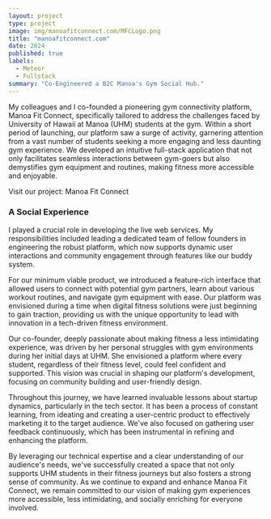 ```yaml
---
layout: project
type: project
image: img/manoafitconnect.com/MFCLogo.png
title: "manoafitconnect.com"
date: 2024
published: true
labels:
  - Meteor
  - Fullstack
summary: "Co-Engineered a B2C Manoa's Gym Social Hub."
---
```


My colleagues and I co-founded a pioneering gym connectivity platform, Manoa Fit Connect, specifically tailored to address the challenges faced by University of Hawaii at Manoa (UHM) students at the gym. Within a short period of launching, our platform saw a surge of activity, garnering attention from a vast number of students seeking a more engaging and less daunting gym experience. We developed an intuitive full-stack application that not only facilitates seamless interactions between gym-goers but also demystifies gym equipment and routines, making fitness more accessible and enjoyable.

Visit our project: Manoa Fit Connect

### A Social Experience
 I played a crucial role in developing the live web services. My responsibilities included leading a dedicated team of fellow founders in engineering the robust platform, which now supports dynamic user interactions and community engagement through features like our buddy system.

For our minimum viable product, we introduced a feature-rich interface that allowed users to connect with potential gym partners, learn about various workout routines, and navigate gym equipment with ease. Our platform was envisioned during a time when digital fitness solutions were just beginning to gain traction, providing us with the unique opportunity to lead with innovation in a tech-driven fitness environment.

Our co-founder, deeply passionate about making fitness a less intimidating experience, was driven by her personal struggles with gym environments during her initial days at UHM. She envisioned a platform where every student, regardless of their fitness level, could feel confident and supported. This vision was crucial in shaping our platform's development, focusing on community building and user-friendly design.

Throughout this journey, we have learned invaluable lessons about startup dynamics, particularly in the tech sector. It has been a process of constant learning, from ideating and creating a user-centric product to effectively marketing it to the target audience. We've also focused on gathering user feedback continuously, which has been instrumental in refining and enhancing the platform.

By leveraging our technical expertise and a clear understanding of our audience's needs, we've successfully created a space that not only supports UHM students in their fitness journeys but also fosters a strong sense of community. As we continue to expand and enhance Manoa Fit Connect, we remain committed to our vision of making gym experiences more accessible, less intimidating, and socially enriching for everyone involved.
